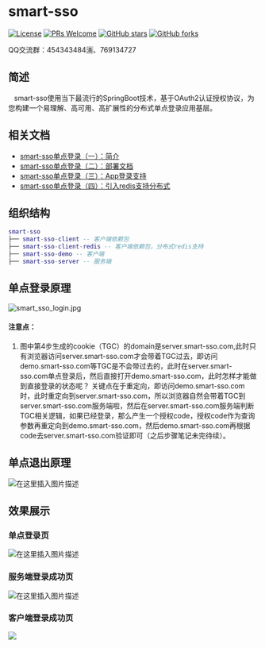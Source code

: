 # smart-sso
[![License](https://img.shields.io/badge/license-MIT-blue.svg)](http://opensource.org/licenses/MIT)
[![PRs Welcome](https://img.shields.io/badge/PRs-welcome-brightgreen.svg)](https://github.com/a466350665/smart-sso/pulls)
[![GitHub stars](https://img.shields.io/github/stars/a466350665/smart-sso.svg?style=social&label=Stars)](https://github.com/a466350665/smart-sso)
[![GitHub forks](https://img.shields.io/github/forks/a466350665/smart-sso.svg?style=social&label=Fork)](https://github.com/a466350665/smart-sso)

QQ交流群：454343484🈵、769134727

## 简述
    smart-sso使用当下最流行的SpringBoot技术，基于OAuth2认证授权协议，为您构建一个易理解、高可用、高扩展性的分布式单点登录应用基层。

## 相关文档
- [smart-sso单点登录（一）：简介](https://blog.csdn.net/a466350665/article/details/54140411)
- [smart-sso单点登录（二）：部署文档](http://blog.csdn.net/a466350665/article/details/79628553)
- [smart-sso单点登录（三）：App登录支持](https://blog.csdn.net/a466350665/article/details/109742638)
- [smart-sso单点登录（四）：引入redis支持分布式](https://blog.csdn.net/a466350665/article/details/109388429)

## 组织结构

```lua
smart-sso
├── smart-sso-client -- 客户端依赖包
├── smart-sso-client-redis -- 客户端依赖包，分布式redis支持
├── smart-sso-demo -- 客户端
├── smart-sso-server -- 服务端
```

## 单点登录原理
![smart_sso_login.jpg](smart_sso_login.jpg)
#### 注意点：
1. 图中第4步生成的cookie（TGC）的domain是server.smart-sso.com,此时只有浏览器访问server.smart-sso.com才会带着TGC过去，即访问demo.smart-sso.com等TGC是不会带过去的，此时在server.smart-sso.com单点登录后，然后直接打开demo.smart-sso.com，此时怎样才能做到直接登录的状态呢？
关键点在于重定向，即访问demo.smart-sso.com时，此时重定向到server.smart-sso.com，所以浏览器自然会带着TGC到server.smart-sso.com服务端啦，然后在server.smart-sso.com服务端判断TGC相关逻辑，如果已经登录，那么产生一个授权code，授权code作为查询参数再重定向到demo.smart-sso.com，然后demo.smart-sso.com再根据code去server.smart-sso.com验证即可（之后步骤笔记未完待续）。

## 单点退出原理
![在这里插入图片描述](https://img-blog.csdnimg.cn/20201118165835197.jpg?x-oss-process=image/watermark,type_ZmFuZ3poZW5naGVpdGk,shadow_10,text_aHR0cHM6Ly9ibG9nLmNzZG4ubmV0L2E0NjYzNTA2NjU=,size_16,color_FFFFFF,t_70#pic_center)


## 效果展示
### 单点登录页
![在这里插入图片描述](https://img-blog.csdnimg.cn/20201030163204421.png?x-oss-process=image/watermark,type_ZmFuZ3poZW5naGVpdGk,shadow_10,text_aHR0cHM6Ly9ibG9nLmNzZG4ubmV0L2E0NjYzNTA2NjU=,size_16,color_FFFFFF,t_70#pic_center)

### 服务端登录成功页
![在这里插入图片描述](https://img-blog.csdnimg.cn/20201030163112313.png?x-oss-process=image/watermark,type_ZmFuZ3poZW5naGVpdGk,shadow_10,text_aHR0cHM6Ly9ibG9nLmNzZG4ubmV0L2E0NjYzNTA2NjU=,size_16,color_FFFFFF,t_70#pic_center)

### 客户端登录成功页
![](https://img-blog.csdnimg.cn/20201020163349855.png?x-oss-process=image/watermark,type_ZmFuZ3poZW5naGVpdGk,shadow_10,text_aHR0cHM6Ly9ibG9nLmNzZG4ubmV0L2E0NjYzNTA2NjU=,size_16,color_FFFFFF,t_70#pic_center)